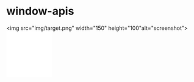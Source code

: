 # window-apis

<img src="img/target.png" width="150" height="100"alt="screenshot">
![Optional Text](img/target.png)

